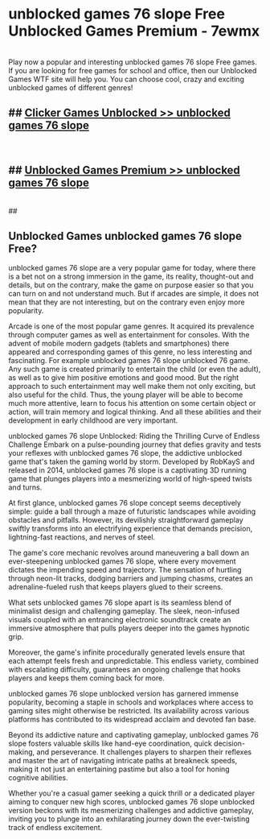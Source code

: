 # unblocked games 76 slope Free Unblocked Games Premium - 7ewmx <br>
<br>
Play now a popular and interesting unblocked games 76 slope Free games. If you are looking for free games for school and office, then our Unblocked Games WTF site will help you. You can choose cool, crazy and exciting unblocked games of different genres!


## ##  [Clicker Games Unblocked >> unblocked games 76 slope](http://freeplayer.one?title=unblocked_games_76_slope&ref=M1)
  <br>

##  ## [Unblocked Games Premium >> unblocked games 76 slope](http://freeplayer.one?title=unblocked_games_76_slope&ref=M1)
  <br>
  ##



## Unblocked Games unblocked games 76 slope Free?

unblocked games 76 slope are a very popular game for today, where there is a bet not on a strong immersion in the game, its reality, thought-out and details, but on the contrary, make the game on purpose easier so that you can turn on and not understand much. But if arcades are simple, it does not mean that they are not interesting, but on the contrary even enjoy more popularity.

Arcade is one of the most popular game genres. It acquired its prevalence through computer games as well as entertainment for consoles. With the advent of mobile modern gadgets (tablets and smartphones) there appeared and corresponding games of this genre, no less interesting and fascinating. For example unblocked games 76 slope unblocked 76 game. Any such game is created primarily to entertain the child (or even the adult), as well as to give him positive emotions and good mood. But the right approach to such entertainment may well make them not only exciting, but also useful for the child. Thus, the young player will be able to become much more attentive, learn to focus his attention on some certain object or action, will train memory and logical thinking. And all these abilities and their development in early childhood are very important.

unblocked games 76 slope Unblocked: Riding the Thrilling Curve of Endless Challenge
Embark on a pulse-pounding journey that defies gravity and tests your reflexes with unblocked games 76 slope, the addictive unblocked game that's taken the gaming world by storm. Developed by RobKayS and released in 2014, unblocked games 76 slope is a captivating 3D running game that plunges players into a mesmerizing world of high-speed twists and turns.

At first glance, unblocked games 76 slope concept seems deceptively simple: guide a ball through a maze of futuristic landscapes while avoiding obstacles and pitfalls. However, its devilishly straightforward gameplay swiftly transforms into an electrifying experience that demands precision, lightning-fast reactions, and nerves of steel.

The game's core mechanic revolves around maneuvering a ball down an ever-steepening unblocked games 76 slope, where every movement dictates the impending speed and trajectory. The sensation of hurtling through neon-lit tracks, dodging barriers and jumping chasms, creates an adrenaline-fueled rush that keeps players glued to their screens.

What sets unblocked games 76 slope apart is its seamless blend of minimalist design and challenging gameplay. The sleek, neon-infused visuals coupled with an entrancing electronic soundtrack create an immersive atmosphere that pulls players deeper into the games hypnotic grip.

Moreover, the game's infinite procedurally generated levels ensure that each attempt feels fresh and unpredictable. This endless variety, combined with escalating difficulty, guarantees an ongoing challenge that hooks players and keeps them coming back for more.

unblocked games 76 slope unblocked version has garnered immense popularity, becoming a staple in schools and workplaces where access to gaming sites might otherwise be restricted. Its availability across various platforms has contributed to its widespread acclaim and devoted fan base.

Beyond its addictive nature and captivating gameplay, unblocked games 76 slope fosters valuable skills like hand-eye coordination, quick decision-making, and perseverance. It challenges players to sharpen their reflexes and master the art of navigating intricate paths at breakneck speeds, making it not just an entertaining pastime but also a tool for honing cognitive abilities.

Whether you're a casual gamer seeking a quick thrill or a dedicated player aiming to conquer new high scores, unblocked games 76 slope unblocked version beckons with its mesmerizing challenges and addictive gameplay, inviting you to plunge into an exhilarating journey down the ever-twisting track of endless excitement.
